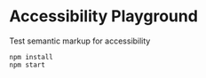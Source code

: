 # Accessibility Playground

Test semantic markup for accessibility

```shell
npm install
npm start
```